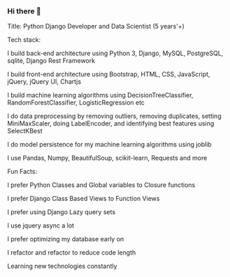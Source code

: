 ### Hi there 👋

Title:
Python Django Developer and Data Scientist (5 years'+)

Tech stack:

I build back-end architecture using Python 3, Django, MySQL, PostgreSQL, sqlite, Django Rest Framework

I build front-end architecture using Bootstrap, HTML, CSS, JavaScript, jQuery, jQuery UI, Chartjs

I build machine learning algorithms using DecisionTreeClassifier, RandomForestClassifier, LogisticRegression etc

I do data preprocessing by removing outliers, removing duplicates, setting MiniMaxScaler, doing LabelEncoder, and identifying best features using SelectKBest

I do model persistence for my machine learning algorithms using joblib 

I use Pandas, Numpy, BeautifulSoup, scikit-learn, Requests and more



Fun Facts:

I prefer Python Classes and Global variables to Closure functions

I prefer Django Class Based Views to Function Views

I prefer using Django Lazy query sets

I use jquery async a lot

I prefer optimizing my database early on

I refactor and refactor to reduce code length

Learning new technologies constantly
